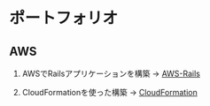 # ポートフォリオ

## AWS
1. AWSでRailsアプリケーションを構築
   → [AWS-Rails](AWS-Rails/README.md)  


2. CloudFormationを使った構築
   → [CloudFormation](CloudFormation/README.md)  
